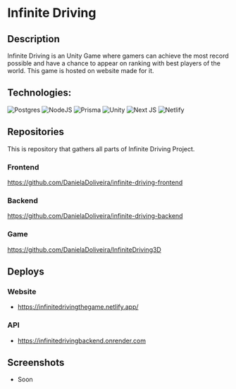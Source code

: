 # Infinite Driving 

## Description
Infinite Driving is an Unity Game where gamers can achieve the most record possible and have a chance to appear on ranking with best players of the world. This game is hosted on website made for it.

## Technologies:

![Postgres](https://img.shields.io/badge/postgres-%23316192.svg?style=for-the-badge&logo=postgresql&logoColor=white)
![NodeJS](https://img.shields.io/badge/node.js-6DA55F?style=for-the-badge&logo=node.js&logoColor=white)
![Prisma](https://img.shields.io/badge/Prisma-3982CE?style=for-the-badge&logo=Prisma&logoColor=white)
![Unity](https://img.shields.io/badge/unity-%23000000.svg?style=for-the-badge&logo=unity&logoColor=white) ![Next JS](https://img.shields.io/badge/Next-black?style=for-the-badge&logo=next.js&logoColor=white)     ![Netlify](https://img.shields.io/badge/netlify-%23000000.svg?style=for-the-badge&logo=netlify&logoColor=#00C7B7)  

## Repositories 

This is repository that gathers all parts of Infinite Driving Project.


### Frontend 
https://github.com/DanielaDoliveira/infinite-driving-frontend
### Backend 
https://github.com/DanielaDoliveira/infinite-driving-backend
### Game  
https://github.com/DanielaDoliveira/InfiniteDriving3D

## Deploys

### Website
 - https://infinitedrivingthegame.netlify.app/
### API
- https://infinitedrivingbackend.onrender.com

## Screenshots
- Soon
